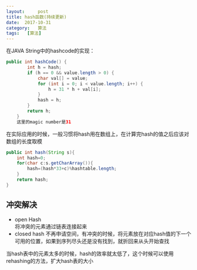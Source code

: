 ```yaml
---
layout:     post
title: hash函数(持续更新)
date:  2017-10-31
category:   算法
tags:   [算法]
---
```

在JAVA String中的hashcode的实现：
```Java
public int hashCode() {
        int h = hash;
        if (h == 0 && value.length > 0) {
            char val[] = value;
            for (int i = 0; i < value.length; i++) {
                h = 31 * h + val[i];
            }
            hash = h;
        }
        return h;
    }
    这里的magic number是31
```
在实际应用的时候，一般习惯将hash用在数组上，在计算完hash的值之后应该对数组的长度取模
```Java
public int hash(String s){
    int hash=0;
    for(char c:s.getCharArray()){
        hash=(hash*33+c)%hashtable.length;
    }
    return hash;
}
```
冲突解决
---
- open Hash  
将冲突的元素通过链表连接起来
- closed hash
不再申请空间，有冲突的时候，将元素放在对应hash值的下一个可用的位置，如果到序列尽头还是没有找到，就折回来从头开始查找

当hash表中的元素太多的时候，hash的效率就太低了，这个时候可以使用rehashing的方法，扩大hash表的大小
